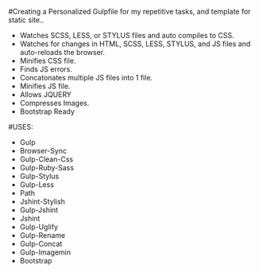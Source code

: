 #Creating a Personalized Gulpfile for my repetitive tasks, and template for static site..

* Watches SCSS, LESS, or  STYLUS files and auto compiles to CSS.
* Watches for changes in HTML, SCSS, LESS, STYLUS, and JS files and auto-reloads the browser.
* Minifies CSS file.
* Finds JS errors.
* Concatonates multiple JS files into 1 file.
* Minifies JS file.
* Allows JQUERY
* Compresses Images.
* Bootstrap Ready



#USES:

* Gulp
* Browser-Sync
* Gulp-Clean-Css
* Gulp-Ruby-Sass
* Gulp-Stylus
* Gulp-Less
* Path
* Jshint-Stylish
* Gulp-Jshint
* Jshint
* Gulp-Uglify
* Gulp-Rename
* Gulp-Concat
* Gulp-Imagemin
* Bootstrap
